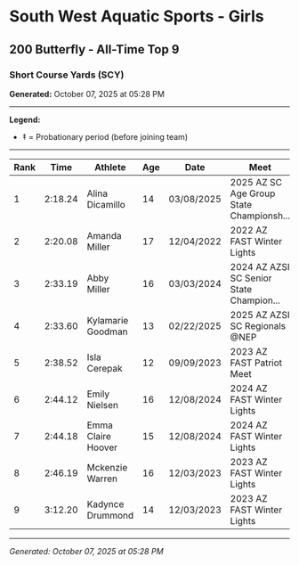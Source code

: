# South West Aquatic Sports - Girls
## 200 Butterfly - All-Time Top 9
### Short Course Yards (SCY)

**Generated:** October 07, 2025 at 05:28 PM

---

**Legend:**
- ‡ = Probationary period (before joining team)

---

| Rank | Time | Athlete | Age | Date | Meet |
|------|------|---------|-----|------|------|
| 1 | 2:18.24 | Alina Dicamillo | 14 | 03/08/2025 | 2025 AZ SC Age Group State Championsh... |
| 2 | 2:20.08 | Amanda Miller | 17 | 12/04/2022 | 2022 AZ FAST Winter Lights |
| 3 | 2:33.19 | Abby Miller | 16 | 03/03/2024 | 2024 AZ AZSI SC Senior State Champion... |
| 4 | 2:33.60 | Kylamarie Goodman | 13 | 02/22/2025 | 2025 AZ AZSI SC Regionals @NEP |
| 5 | 2:38.52 | Isla Cerepak | 12 | 09/09/2023 | 2023 AZ FAST Patriot Meet |
| 6 | 2:44.12 | Emily Nielsen | 16 | 12/08/2024 | 2024 AZ FAST Winter Lights |
| 7 | 2:44.18 | Emma Claire Hoover | 15 | 12/08/2024 | 2024 AZ FAST Winter Lights |
| 8 | 2:46.19 | Mckenzie Warren | 16 | 12/03/2023 | 2023 AZ FAST Winter Lights |
| 9 | 3:12.20 | Kadynce Drummond | 14 | 12/03/2023 | 2023 AZ FAST Winter Lights |

---

*Generated: October 07, 2025 at 05:28 PM*
